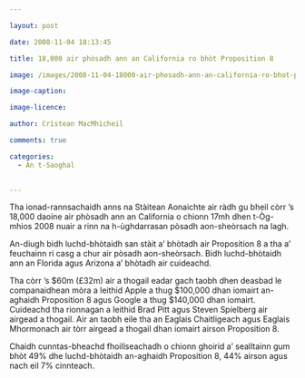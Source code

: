 ```yaml
---

layout: post

date: 2008-11-04 18:13:45

title: 18,000 air phòsadh ann an California ro bhòt Proposition 8

image: /images/2008-11-04-18000-air-phosadh-ann-an-california-ro-bhot-proposition-8.webp

image-caption:

image-licence:

author: Crìstean MacMhìcheil

comments: true

categories:
  - An t-Saoghal
  

---
```


Tha ionad-rannsachaidh anns na Stàitean Aonaichte air ràdh gu bheil còrr &#8217;s 18,000 daoine air phòsadh ann an California o chionn 17mh dhen t-Òg-mhios 2008 nuair a rinn na h-ùghdarrasan pòsadh aon-sheòrsach na lagh.

<!--more-->

An-diugh bidh luchd-bhòtaidh san stàit a&#8217; bhòtadh air Proposition 8 a tha a&#8217; feuchainn ri casg a chur air pòsadh aon-sheòrsach. Bidh luchd-bhòtaidh ann an Florida agus Arizona a&#8217; bhòtadh air cuideachd.

Tha còrr &#8217;s $60m (£32m) air a thogail eadar gach taobh dhen deasbad le companaidhean mòra a leithid Apple a thug $100,000 dhan iomairt an-aghaidh Proposition 8 agus Google a thug $140,000 dhan iomairt. Cuideachd tha rionnagan a leithid Brad Pitt agus Steven Spielberg air airgead a thogail. Air an taobh eile tha an Eaglais Chaitligeach agus Eaglais Mhormonach air tòrr airgead a thogail dhan iomairt airson Proposition 8.

Chaidh cunntas-bheachd fhoillseachadh o chionn ghoirid a&#8217; sealltainn gum bhòt 49% dhe luchd-bhòtaidh an-aghaidh Proposition 8, 44% airson agus nach eil 7% cinnteach.
